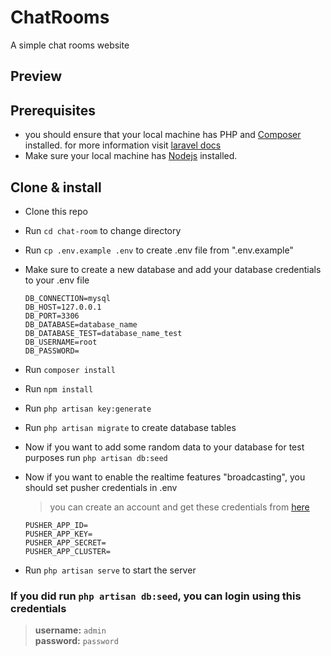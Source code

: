 # ChatRooms
A simple chat rooms website

## Preview


## Prerequisites
  - you should ensure that your local machine has PHP and [Composer](https://getcomposer.org/) installed. for more information visit [laravel docs](https://laravel.com/docs/9.x/installation)
  - Make sure your local machine has [Nodejs](https://nodejs.org/) installed.
  
## Clone & install

* Clone this repo

* Run `cd chat-room` to change directory

* Run `cp .env.example .env` to create .env file from ".env.example"

* Make sure to create a new database and add your database credentials to your .env file

  ```
  DB_CONNECTION=mysql
  DB_HOST=127.0.0.1
  DB_PORT=3306
  DB_DATABASE=database_name
  DB_DATABASE_TEST=database_name_test
  DB_USERNAME=root
  DB_PASSWORD=
  ```
* Run `composer install`

* Run `npm install`

* Run `php artisan key:generate`

* Run `php artisan migrate` to create database tables

* Now if you want to add some random data to your database for test purposes run `php artisan db:seed`
 
* Now if you want to enable the realtime features "broadcasting", you should set pusher credentials in .env
   
  >you can create an account and get these credentials from [here](https://pusher.com/)
  
  ```
  PUSHER_APP_ID=
  PUSHER_APP_KEY=
  PUSHER_APP_SECRET=
  PUSHER_APP_CLUSTER=
  ```

* Run `php artisan serve` to start the server

### If you did run `php artisan db:seed`, you can login using this credentials

  >**username:** `admin`   
  >**password:** `password`
